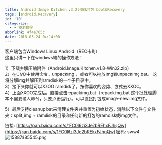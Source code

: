 ```yaml
---
title: Android Image Kitchen v3.2分解&打包 boot&Recovery
tags: [android,Recovery]
id: '10'
categories:
  - - 技术教程
abbrlink: 4f4a765c
date: 2018-03-24 04:14:00
---
```


客户端包含Windows Linux Android（REC卡刷）  
这里只讲一下在windows端的操作方法：

1）下载并解压缩附件（Android.Image.Kitchen.v1.8-Win32.zip）  
2）在CMD中使用命令：unpackimg ，或者可以拖放img到unpackimg.bat。 这将分解img并解压到ramdisk的一个子目录中。  
3）接下来你就可以XXOO ramdisk了，按你喜欢的姿势、方式去XXOO。  
4）上面XXOO完成后，直接点击repackimg.bat（repackimg.bat 这个批处理脚本不需要输入命令，只要点击运行）。可以直接打包成image-new.img文件。

5）最后支持cleanup.bat来清理文件夹并重置为初始状态，消除以下文件与文件夹：split\_img + ramdisk的目录和任何新的打包的ramdisk或img文件。

链接: [https://pan.baidu.com/s/1FC0l6zi3Je2bREhxFJhqQw](https://pan.baidu.com/s/1FC0l6zi3Je2bREhxFJhqQw) 密码: sww4  
![15887885545.png](http://post.332b.com/usr/uploads/2018/03/1090277441.png "15887885545.png")